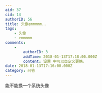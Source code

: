 ```yaml
---
aid: 37
cid: 14
authorID: 56
title: 头像emmmmm..
tags:
    - 头像
    - emmmmm
comments:
    -
        authorID: 3
        addTime: 2018-01-13T17:18:00.000Z
        content: 设置 中可以自定义更换。
date: 2018-01-13T17:16:00.000Z
category: 问答
---
```


能不能换一个系统头像
